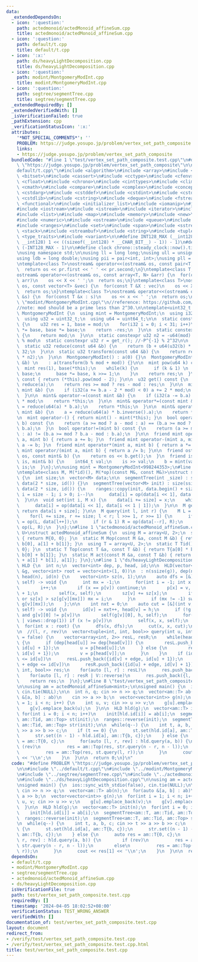 ```yaml
---
data:
  _extendedDependsOn:
  - icon: ':question:'
    path: actedmonoid/actedMonoid_affineSum.cpp
    title: actedmonoid/actedMonoid_affineSum.cpp
  - icon: ':question:'
    path: default/t.cpp
    title: default/t.cpp
  - icon: ':x:'
    path: ds/heavyLightDecomposition.cpp
    title: ds/heavyLightDecomposition.cpp
  - icon: ':question:'
    path: modint/MontgomeryModInt.cpp
    title: modint/MontgomeryModInt.cpp
  - icon: ':question:'
    path: segtree/segmentTree.cpp
    title: segtree/segmentTree.cpp
  _extendedRequiredBy: []
  _extendedVerifiedWith: []
  _isVerificationFailed: true
  _pathExtension: cpp
  _verificationStatusIcon: ':x:'
  attributes:
    '*NOT_SPECIAL_COMMENTS*': ''
    PROBLEM: https://judge.yosupo.jp/problem/vertex_set_path_composite
    links:
    - https://judge.yosupo.jp/problem/vertex_set_path_composite
  bundledCode: "#line 1 \"test/vertex_set_path_composite.test.cpp\"\n#define PROBLEM\
    \ \"https://judge.yosupo.jp/problem/vertex_set_path_composite\"\n\n#line 1 \"\
    default/t.cpp\"\n#include <algorithm>\n#include <array>\n#include <bit>\n#include\
    \ <bitset>\n#include <cassert>\n#include <cctype>\n#include <cfenv>\n#include\
    \ <cfloat>\n#include <chrono>\n#include <cinttypes>\n#include <climits>\n#include\
    \ <cmath>\n#include <compare>\n#include <complex>\n#include <concepts>\n#include\
    \ <cstdarg>\n#include <cstddef>\n#include <cstdint>\n#include <cstdio>\n#include\
    \ <cstdlib>\n#include <cstring>\n#include <deque>\n#include <fstream>\n#include\
    \ <functional>\n#include <initializer_list>\n#include <iomanip>\n#include <ios>\n\
    #include <iostream>\n#include <istream>\n#include <iterator>\n#include <limits>\n\
    #include <list>\n#include <map>\n#include <memory>\n#include <new>\n#include <numbers>\n\
    #include <numeric>\n#include <ostream>\n#include <queue>\n#include <random>\n\
    #include <ranges>\n#include <set>\n#include <span>\n#include <sstream>\n#include\
    \ <stack>\n#include <streambuf>\n#include <string>\n#include <tuple>\n#include\
    \ <type_traits>\n#include <variant>\n\n#define INT128_MAX (__int128)(((unsigned\
    \ __int128) 1 << ((sizeof(__int128) * __CHAR_BIT__) - 1)) - 1)\n#define INT128_MIN\
    \ (-INT128_MAX - 1)\n\n#define clock chrono::steady_clock::now().time_since_epoch().count()\n\
    \nusing namespace std;\n\nusing ll = long long;\nusing ull = unsigned long long;\n\
    using ldb = long double;\nusing pii = pair<int, int>;\nusing pll = pair<ll, ll>;\n\
    \ntemplate<class T>\nostream& operator<<(ostream& os, const pair<T, T> pr) {\n\
    \  return os << pr.first << ' ' << pr.second;\n}\ntemplate<class T, size_t N>\n\
    ostream& operator<<(ostream& os, const array<T, N> &arr) {\n  for(const T &X :\
    \ arr)\n    os << X << ' ';\n  return os;\n}\ntemplate<class T>\nostream& operator<<(ostream&\
    \ os, const vector<T> &vec) {\n  for(const T &X : vec)\n    os << X << ' ';\n\
    \  return os;\n}\ntemplate<class T>\nostream& operator<<(ostream& os, const set<T>\
    \ &s) {\n  for(const T &x : s)\n    os << x << ' ';\n  return os;\n}\n#line 1\
    \ \"modint/MontgomeryModInt.cpp\"\n//reference: https://github.com/NyaanNyaan/library/blob/master/modint/montgomery-modint.hpp#L10\n\
    //note: mod should be a prime less than 2^30.\n\ntemplate<uint32_t mod>\nstruct\
    \ MontgomeryModInt {\n  using mint = MontgomeryModInt;\n  using i32 = int32_t;\n\
    \  using u32 = uint32_t;\n  using u64 = uint64_t;\n\n  static constexpr u32 get_r()\
    \ {\n    u32 res = 1, base = mod;\n    for(i32 i = 0; i < 31; i++)\n      res\
    \ *= base, base *= base;\n    return -res;\n  }\n\n  static constexpr u32 get_mod()\
    \ {\n    return mod;\n  }\n\n  static constexpr u32 n2 = -u64(mod) % mod; //2^64\
    \ % mod\n  static constexpr u32 r = get_r(); //-P^{-1} % 2^32\n\n  u32 a;\n\n\
    \  static u32 reduce(const u64 &b) {\n    return (b + u64(u32(b) * r) * mod) >>\
    \ 32;\n  }\n\n  static u32 transform(const u64 &b) {\n    return reduce(u64(b)\
    \ * n2);\n  }\n\n  MontgomeryModInt() : a(0) {}\n  MontgomeryModInt(const int64_t\
    \ &b) \n    : a(transform(b % mod + mod)) {}\n\n  mint pow(u64 k) const {\n  \
    \  mint res(1), base(*this);\n    while(k) {\n      if (k & 1) \n        res *=\
    \ base;\n      base *= base, k >>= 1;\n    }\n    return res;\n  }\n\n  mint inverse()\
    \ const { return (*this).pow(mod - 2); }\n\n  u32 get() const {\n    u32 res =\
    \ reduce(a);\n    return res >= mod ? res - mod : res;\n  }\n\n  mint& operator+=(const\
    \ mint &b) {\n    if (i32(a += b.a - 2 * mod) < 0) a += 2 * mod;\n    return *this;\n\
    \  }\n\n  mint& operator-=(const mint &b) {\n    if (i32(a -= b.a) < 0) a += 2\
    \ * mod;\n    return *this;\n  }\n\n  mint& operator*=(const mint &b) {\n    a\
    \ = reduce(u64(a) * b.a);\n    return *this;\n  }\n\n  mint& operator/=(const\
    \ mint &b) {\n    a = reduce(u64(a) * b.inverse().a);\n    return *this;\n  }\n\
    \n  mint operator-() { return mint() - mint(*this); }\n  bool operator==(mint\
    \ b) const {\n    return (a >= mod ? a - mod : a) == (b.a >= mod ? b.a - mod :\
    \ b.a);\n  }\n  bool operator!=(mint b) const {\n    return (a >= mod ? a - mod\
    \ : a) != (b.a >= mod ? b.a - mod : b.a);\n  }\n\n  friend mint operator+(mint\
    \ a, mint b) { return a += b; }\n  friend mint operator-(mint a, mint b) { return\
    \ a -= b; }\n  friend mint operator*(mint a, mint b) { return a *= b; }\n  friend\
    \ mint operator/(mint a, mint b) { return a /= b; }\n\n  friend ostream& operator<<(ostream&\
    \ os, const mint& b) {\n    return os << b.get();\n  }\n  friend istream& operator>>(istream&\
    \ is, mint& b) {\n    int64_t val;\n    is >> val;\n    b = mint(val);\n    return\
    \ is;\n  }\n};\n\nusing mint = MontgomeryModInt<998244353>;\n#line 1 \"segtree/segmentTree.cpp\"\
    \ntemplate<class M, M(*id)(), M(*op)(const M&, const M&)>\nstruct segmentTree\
    \ {\n  int size;\n  vector<M> data;\n\n  segmentTree(int _size) : size(_size),\
    \ data(2 * size, id()) {}\n  segmentTree(vector<M> init) : size(ssize(init)),\
    \ data(2 * size, id()) {\n    ranges::copy(init, data.begin() + size);\n    for(int\
    \ i = size - 1; i > 0; i--)\n      data[i] = op(data[i << 1], data[i << 1 | 1]);\n\
    \  }\n\n  void set(int i, M x) {\n    data[i += size] = x;\n    while(i >>= 1)\n\
    \      data[i] = op(data[i << 1], data[i << 1 | 1]);\n  }\n\n  M get(int i) {\
    \ return data[i + size]; }\n\n  M query(int l, int r) {\n    M L = id(), R = id();\n\
    \    for(l += size, r += size; l < r; l >>= 1, r >>= 1) {\n      if (l & 1) L\
    \ = op(L, data[l++]);\n      if (r & 1) R = op(data[--r], R);\n    }\n    return\
    \ op(L, R);\n  }\n};\n#line 1 \"actedmonoid/actedMonoid_affineSum.cpp\"\ntemplate<class\
    \ U>\nstruct actedMonoid_affineSum {\n  using M = array<U, 2>;\n  static M Mid()\
    \ { return M{0, 0}; }\n  static M Mop(const M &a, const M &b) { return {a[0] +\
    \ b[0], a[1] + b[1]}; }\n  using T = array<U, 2>;\n  static T Tid() { return T{1,\
    \ 0}; }\n  static T Top(const T &a, const T &b) { return T{a[0] * b[0], a[1] *\
    \ b[0] + b[1]}; }\n  static M act(const M &a, const T &b) { return {a[0] * b[0]\
    \ + a[1] * b[1], a[1]}; }\n};\n#line 1 \"ds/heavyLightDecomposition.cpp\"\nstruct\
    \ HLD {\n  int n;\n  vector<int> dep, p, head, id;\n\n  HLD(vector<vector<int>>\
    \ &g, vector<int> root = vector<int>(1, 0))\n  : n(ssize(g)), dep(n), p(n, -1),\
    \ head(n), id(n) {\n    vector<int> sz(n, 1);\n\n    auto dfs = [&](int v, auto\
    \ self) -> void {\n      int mx = -1;\n      for(int i = -1; int x : g[v]) {\n\
    \        i++;\n        if (x == p[v]) continue;\n        p[x] = v, dep[x] = dep[v]\
    \ + 1;\n        self(x, self);\n        sz[v] += sz[x];\n        if (mx == -1\
    \ or sz[x] > sz[g[v][mx]]) mx = i;\n      }\n      if (mx != -1) swap(g[v][0],\
    \ g[v][mx]);\n    };\n\n    int nxt = 0;\n    auto cut = [&](int v, int h, auto\
    \ self) -> void {\n      id[v] = nxt++, head[v] = h;\n      if (!g[v].empty()\
    \ and g[v][0] != p[v])\n        self(g[v][0], h, self);\n      for(int x : g[v]\
    \ | views::drop(1)) if (x != p[v])\n          self(x, x, self);\n    };\n\n  \
    \  for(int x : root) {\n      dfs(x, dfs);\n      cut(x, x, cut);\n    }\n  }\n\
    \n  //(l, r, rev)\n  vector<tuple<int, int, bool>> query(int u, int v, bool edge\
    \ = false) {\n    vector<array<int, 2>> resL, resR;\n    while(head[u] != head[v])\
    \ {\n      if (dep[head[u]] >= dep[head[v]]) {\n        resL.push_back({id[head[u]],\
    \ id[u] + 1});\n        u = p[head[u]];\n      } else {\n        resR.push_back({id[head[v]],\
    \ id[v] + 1});\n        v = p[head[v]];\n      }\n    }\n    if (id[v] + edge\
    \ <= id[u])\n      resL.push_back({id[v] + edge, id[u] + 1});\n    else if (id[u]\
    \ + edge <= id[v])\n      resR.push_back({id[u] + edge, id[v] + 1});\n    vector<tuple<int,\
    \ int, bool>> res;\n    for(auto [l, r] : resL)\n      res.push_back({l, r, true});\n\
    \    for(auto [l, r] : resR | V::reverse)\n      res.push_back({l, r, false});\n\
    \    return res;\n  }\n};\n#line 8 \"test/vertex_set_path_composite.test.cpp\"\
    \n\nusing am = actedMonoid_affineSum<mint>;\n\nsigned main() {\n  ios::sync_with_stdio(false),\
    \ cin.tie(NULL);\n\n  int n, q; cin >> n >> q;\n  vector<am::T> ab(n);\n  for(auto\
    \ &[a, b] : ab)\n    cin >> a >> b;\n  vector<vector<int>> g(n);\n  for(int i\
    \ = 1; i < n; i++) {\n    int u, v; cin >> u >> v;\n    g[u].emplace_back(v);\n\
    \    g[v].emplace_back(u);\n  }\n\n  HLD hld(g);\n  vector<am::T> init(n);\n \
    \ for(int i = 0; i < n; i++)\n    init[hld.id[i]] = ab[i];\n  segmentTree<am::T,\
    \ am::Tid, am::Top> st(init);\n  ranges::reverse(init);\n  segmentTree<am::T,\
    \ am::Tid, am::Top> str(init);\n\n  while(q--) {\n    int t, a, b, c; cin >> t\
    \ >> a >> b >> c;\n    if (t == 0) {\n      st.set(hld.id[a], am::T{b, c});\n\
    \      str.set((n - 1) - hld.id[a], am::T{b, c});\n    } else {\n      auto res\
    \ = am::T{0, c};\n      for(auto [l, r, rev] : hld.query(a, b)) {\n        if\
    \ (rev)\n          res = am::Top(res, str.query(n - r, n - l));\n        else\n\
    \          res = am::Top(res, st.query(l, r));\n      }\n      cout << res[1]\
    \ << '\\n';\n    }\n  }\n\n  return 0;\n}\n"
  code: "#define PROBLEM \"https://judge.yosupo.jp/problem/vertex_set_path_composite\"\
    \n\n#include \"../default/t.cpp\"\n#include \"../modint/MontgomeryModInt.cpp\"\
    \n#include \"../segtree/segmentTree.cpp\"\n#include \"../actedmonoid/actedMonoid_affineSum.cpp\"\
    \n#include \"../ds/heavyLightDecomposition.cpp\"\n\nusing am = actedMonoid_affineSum<mint>;\n\
    \nsigned main() {\n  ios::sync_with_stdio(false), cin.tie(NULL);\n\n  int n, q;\
    \ cin >> n >> q;\n  vector<am::T> ab(n);\n  for(auto &[a, b] : ab)\n    cin >>\
    \ a >> b;\n  vector<vector<int>> g(n);\n  for(int i = 1; i < n; i++) {\n    int\
    \ u, v; cin >> u >> v;\n    g[u].emplace_back(v);\n    g[v].emplace_back(u);\n\
    \  }\n\n  HLD hld(g);\n  vector<am::T> init(n);\n  for(int i = 0; i < n; i++)\n\
    \    init[hld.id[i]] = ab[i];\n  segmentTree<am::T, am::Tid, am::Top> st(init);\n\
    \  ranges::reverse(init);\n  segmentTree<am::T, am::Tid, am::Top> str(init);\n\
    \n  while(q--) {\n    int t, a, b, c; cin >> t >> a >> b >> c;\n    if (t == 0)\
    \ {\n      st.set(hld.id[a], am::T{b, c});\n      str.set((n - 1) - hld.id[a],\
    \ am::T{b, c});\n    } else {\n      auto res = am::T{0, c};\n      for(auto [l,\
    \ r, rev] : hld.query(a, b)) {\n        if (rev)\n          res = am::Top(res,\
    \ str.query(n - r, n - l));\n        else\n          res = am::Top(res, st.query(l,\
    \ r));\n      }\n      cout << res[1] << '\\n';\n    }\n  }\n\n  return 0;\n}\n"
  dependsOn:
  - default/t.cpp
  - modint/MontgomeryModInt.cpp
  - segtree/segmentTree.cpp
  - actedmonoid/actedMonoid_affineSum.cpp
  - ds/heavyLightDecomposition.cpp
  isVerificationFile: true
  path: test/vertex_set_path_composite.test.cpp
  requiredBy: []
  timestamp: '2024-04-05 18:02:52+08:00'
  verificationStatus: TEST_WRONG_ANSWER
  verifiedWith: []
documentation_of: test/vertex_set_path_composite.test.cpp
layout: document
redirect_from:
- /verify/test/vertex_set_path_composite.test.cpp
- /verify/test/vertex_set_path_composite.test.cpp.html
title: test/vertex_set_path_composite.test.cpp
---
```

